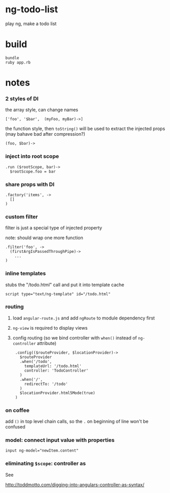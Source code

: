 # ng-todo-list

play ng, make a todo list

# build

    bundle
    ruby app.rb

# notes

### 2 styles of DI

the array style, can change names

    ['foo', '$bar',  (myFoo, myBar)->]

the function style, then `toString()` will be used to extract the injected props (may bahave bad after compression?)

    (foo, $bar)->

### inject into root scope

    .run ($rootScope, bar)->
      $rootScope.foo = bar

### share props with DI

    .factory('items', ->
      []
    )

### custom filter

filter is just a special type of injected property

note: should wrap one more function

    .filter('foo', ->
      (firstArgIsPassedThroughPipe)->
        ...
    )

### inline templates

stubs the "/todo.html" call and put it into template cache

    script type="text/ng-template" id="/todo.html"

### routing

1. load `angular-route.js` and add `ngRoute` to module dependency first

2. `ng-view` is required to display views

3. config routing (so we bind controller with `when()` instead of `ng-controller` attribute)

        .config(($routeProvider, $locationProvider)->
          $routeProvider
          .when('/todo',
            templateUrl: '/todo.html'
            controller: 'TodoController'
          )
          .when('/',
            redirectTo: '/todo'
          )
          $locationProvider.html5Mode(true)
        )

### on coffee

add `()` in top level chain calls, so the `.` on beginning of line won't be confused

### model: connect input value with properties

    input ng-model="newItem.content"

### eliminating `$scope`: controller as

See

http://toddmotto.com/digging-into-angulars-controller-as-syntax/
